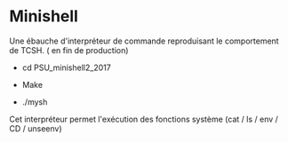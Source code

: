 # Minishell

Une ébauche d'interpréteur de commande reproduisant le comportement de TCSH. ( en fin de production)
- cd PSU_minishell2_2017

- Make

- ./mysh

Cet interpréteur permet l'exécution des fonctions système (cat / ls / env / CD / unseenv)
